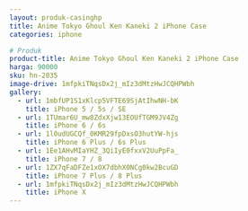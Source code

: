```yaml
---
layout: produk-casinghp
title: Anime Tokyo Ghoul Ken Kaneki 2 iPhone Case
categories: iphone

# Produk
product-title: Anime Tokyo Ghoul Ken Kaneki 2 iPhone Case
harga: 90000
sku: hn-2035
image-drive: 1mfpkiTNqsDx2j_mIz3dMtzHwJCQHPWbh
gallery:
  - url: 1mbfUP1S1xKlcp5VFTE69SjAtIhwNH-bK
    title: iPhone 5 / 5s / SE
  - url: 1TUmar6U_mw8ZdxXjw13EOUfTGM9JV4Zg
    title: iPhone 6 / 6s
  - url: 1l0udUGCQf_0KMR29fpDxsO3hutYW-hjs
    title: iPhone 6 Plus / 6s Plus
  - url: 1Ee1AHvMIaYHZ_3QiIyE0fxxV2UuPpFa_
    title: iPhone 7 / 8
  - url: 1ZX7qFaDFZe1xOX7dbhX0NCg0kw2BcuGD
    title: iPhone 7 Plus / 8 Plus
  - url: 1mfpkiTNqsDx2j_mIz3dMtzHwJCQHPWbh
    title: iPhone X
---
```

